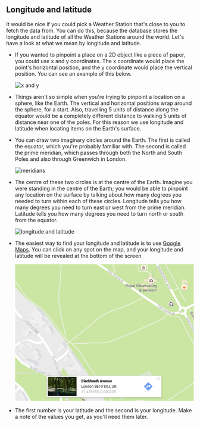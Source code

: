 ## Longitude and latitude

It would be nice if you could pick a Weather Station that's close to you to fetch the data from. You can do this, because the database stores the longitude and latitude of all the Weather Stations around the world. Let's have a look at what we mean by longitude and latitude.

- If you wanted to pinpoint a place on a 2D object like a piece of paper, you could use x and y coordinates. The x coordinate would place the point's horizontal position, and the y coordinate would place the vertical position. You can see an example of this below.

    ![x and y](https://upload.wikimedia.org/wikipedia/commons/thumb/0/0e/Cartesian-coordinate-system.svg/1000px-Cartesian-coordinate-system.svg.png)

- Things aren't so simple when you're trying to pinpoint a location on a sphere, like the Earth. The vertical and horizontal positions wrap around the sphere, for a start. Also, travelling 5 units of distance along the equator would be a completely different distance to walking 5 units of distance near one of the poles. For this reason we use longitude and latitude when locating items on the Earth's surface.

- You can draw two imaginary circles around the Earth. The first is called the equator, which you're probably familiar with. The second is called the prime meridian, which passes through both the North and South Poles and also through Greenwich in London.

    ![meridians](https://upload.wikimedia.org/wikipedia/commons/thumb/c/c6/Primemeridian.jpg/1024px-Primemeridian.jpg)

- The centre of these two circles is at the centre of the Earth. Imagine you were standing in the centre of the Earth; you would be able to pinpoint any location on the surface by talking about how many degrees you needed to turn within each of these circles. Longitude tells you how many degrees you need to turn east or west from the prime meridian. Latitude tells you how many degrees you need to turn north or south from the equator.

    ![longitude and latitude](https://upload.wikimedia.org/wikipedia/commons/b/b2/Longitude_and_latitude_definition.gif)
    
- The easiest way to find your longitude and latitude is to use [Google Maps](https://www.google.co.uk/maps/). You can click on any spot on the map, and your longitude and latitude will be revealed at the bottom of the screen.

    ![google maps lon and lat](images/gmaps.png)
    
- The first number is your latitude and the second is your longitude. Make a note of the values you get, as you'll need them later.

